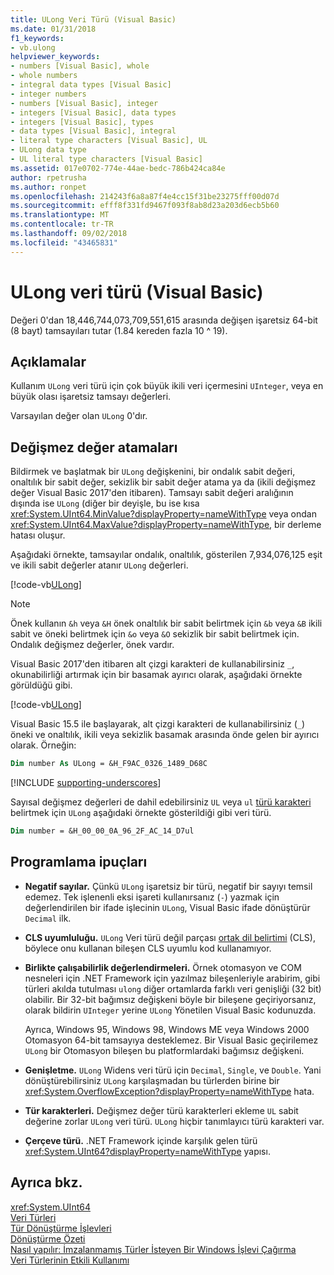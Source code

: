 ```yaml
---
title: ULong Veri Türü (Visual Basic)
ms.date: 01/31/2018
f1_keywords:
- vb.ulong
helpviewer_keywords:
- numbers [Visual Basic], whole
- whole numbers
- integral data types [Visual Basic]
- integer numbers
- numbers [Visual Basic], integer
- integers [Visual Basic], data types
- integers [Visual Basic], types
- data types [Visual Basic], integral
- literal type characters [Visual Basic], UL
- ULong data type
- UL literal type characters [Visual Basic]
ms.assetid: 017e0702-774e-44ae-bedc-786b424ca84e
author: rpetrusha
ms.author: ronpet
ms.openlocfilehash: 214243f6a8a87f4e4cc15f31be23275fff00d07d
ms.sourcegitcommit: efff8f331fd9467f093f8ab8d23a203d6ecb5b60
ms.translationtype: MT
ms.contentlocale: tr-TR
ms.lasthandoff: 09/02/2018
ms.locfileid: "43465831"
---
```

# <a name="ulong-data-type-visual-basic"></a>ULong veri türü (Visual Basic)

Değeri 0'dan 18,446,744,073,709,551,615 arasında değişen işaretsiz 64-bit (8 bayt) tamsayıları tutar (1.84 kereden fazla 10 ^ 19).  
  
## <a name="remarks"></a>Açıklamalar

Kullanım `ULong` veri türü için çok büyük ikili veri içermesini `UInteger`, veya en büyük olası işaretsiz tamsayı değerleri.  
  
Varsayılan değer olan `ULong` 0'dır.

## <a name="literal-assignments"></a>Değişmez değer atamaları

Bildirmek ve başlatmak bir `ULong` değişkenini, bir ondalık sabit değeri, onaltılık bir sabit değer, sekizlik bir sabit değer atama ya da (ikili değişmez değer Visual Basic 2017'den itibaren). Tamsayı sabit değeri aralığının dışında ise `ULong` (diğer bir deyişle, bu ise kısa <xref:System.UInt64.MinValue?displayProperty=nameWithType> veya ondan <xref:System.UInt64.MaxValue?displayProperty=nameWithType>, bir derleme hatası oluşur.

Aşağıdaki örnekte, tamsayılar ondalık, onaltılık, gösterilen 7,934,076,125 eşit ve ikili sabit değerler atanır `ULong` değerleri.
  
[!code-vb[ULong](../../../../samples/snippets/visualbasic/language-reference/data-types/numeric-literals.vb#ULong)]

> [!NOTE] 
> Önek kullanın `&h` veya `&H` önek onaltılık bir sabit belirtmek için `&b` veya `&B` ikili sabit ve öneki belirtmek için `&o` veya `&O` sekizlik bir sabit belirtmek için. Ondalık değişmez değerler, önek vardır.

Visual Basic 2017'den itibaren alt çizgi karakteri de kullanabilirsiniz `_`, okunabilirliği artırmak için bir basamak ayırıcı olarak, aşağıdaki örnekte görüldüğü gibi.

[!code-vb[ULong](../../../../samples/snippets/visualbasic/language-reference/data-types/numeric-literals.vb#LongS)]

Visual Basic 15.5 ile başlayarak, alt çizgi karakteri de kullanabilirsiniz (`_`) öneki ve onaltılık, ikili veya sekizlik basamak arasında önde gelen bir ayırıcı olarak. Örneğin:

```vb
Dim number As ULong = &H_F9AC_0326_1489_D68C
```

[!INCLUDE [supporting-underscores](../../../../includes/vb-separator-langversion.md)]

Sayısal değişmez değerleri de dahil edebilirsiniz `UL` veya `ul` [türü karakteri](../../programming-guide\language-features\data-types/type-characters.md) belirtmek için `ULong` aşağıdaki örnekte gösterildiği gibi veri türü.

```vb
Dim number = &H_00_00_0A_96_2F_AC_14_D7ul
```

## <a name="programming-tips"></a>Programlama ipuçları
  
-   **Negatif sayılar.** Çünkü `ULong` işaretsiz bir türü, negatif bir sayıyı temsil edemez. Tek işlenenli eksi işareti kullanırsanız (`-`) yazmak için değerlendirilen bir ifade işlecinin `ULong`, Visual Basic ifade dönüştürür `Decimal` ilk.  
  
-   **CLS uyumluluğu.** `ULong` Veri türü değil parçası [ortak dil belirtimi](http://www.ecma-international.org/publications/standards/Ecma-335.htm) (CLS), böylece onu kullanan bileşen CLS uyumlu kod kullanamıyor.  
  
-   **Birlikte çalışabilirlik değerlendirmeleri.** Örnek otomasyon ve COM nesneleri için .NET Framework için yazılmaz bileşenleriyle arabirim, gibi türleri akılda tutulması `ulong` diğer ortamlarda farklı veri genişliği (32 bit) olabilir. Bir 32-bit bağımsız değişkeni böyle bir bileşene geçiriyorsanız, olarak bildirin `UInteger` yerine `ULong` Yönetilen Visual Basic kodunuzda.  
  
     Ayrıca, Windows 95, Windows 98, Windows ME veya Windows 2000 Otomasyon 64-bit tamsayıya desteklemez. Bir Visual Basic geçirilemez `ULong` bir Otomasyon bileşen bu platformlardaki bağımsız değişkeni.  
  
-   **Genişletme.** `ULong` Widens veri türü için `Decimal`, `Single`, ve `Double`. Yani dönüştürebilirsiniz `ULong` karşılaşmadan bu türlerden birine bir <xref:System.OverflowException?displayProperty=nameWithType> hata.  
  
-   **Tür karakterleri.** Değişmez değer türü karakterleri ekleme `UL` sabit değerine zorlar `ULong` veri türü. `ULong` hiçbir tanımlayıcı türü karakteri var.
  
-   **Çerçeve türü.** .NET Framework içinde karşılık gelen türü <xref:System.UInt64?displayProperty=nameWithType> yapısı.  
  
## <a name="see-also"></a>Ayrıca bkz.

 <xref:System.UInt64>  
 [Veri Türleri](../../../visual-basic/language-reference/data-types/index.md)  
 [Tür Dönüştürme İşlevleri](../../../visual-basic/language-reference/functions/type-conversion-functions.md)  
 [Dönüştürme Özeti](../../../visual-basic/language-reference/keywords/conversion-summary.md)  
 [Nasıl yapılır: İmzalanmamış Türler İsteyen Bir Windows İşlevi Çağırma](../../../visual-basic/programming-guide/com-interop/how-to-call-a-windows-function-that-takes-unsigned-types.md)  
 [Veri Türlerinin Etkili Kullanımı](../../../visual-basic/programming-guide/language-features/data-types/efficient-use-of-data-types.md)
